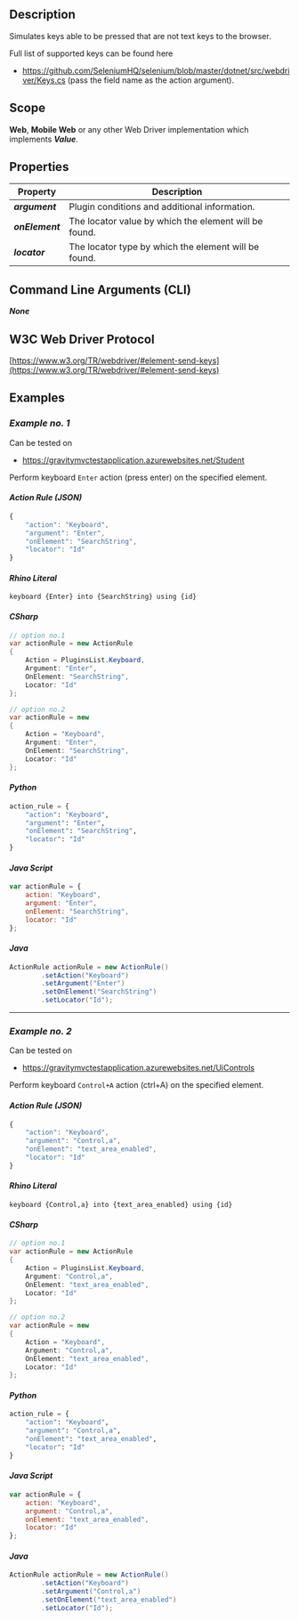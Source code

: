 ## Description
Simulates keys able to be pressed that are not text keys to the browser.

Full list of supported keys can be found here
* https://github.com/SeleniumHQ/selenium/blob/master/dotnet/src/webdriver/Keys.cs (pass the field name as the action argument).

## Scope
**Web**, **Mobile Web** or any other Web Driver implementation which implements _**Value**_.

## Properties
| Property             | Description                                           |
|----------------------|-------------------------------------------------------|
| _**argument**_       | Plugin conditions and additional information.         |
| _**onElement**_      | The locator value by which the element will be found. |
| _**locator**_        | The locator type by which the element will be found.  |

## Command Line Arguments (CLI)
_**None**_

## W3C Web Driver Protocol
[https://www.w3.org/TR/webdriver/#element-send-keys](https://www.w3.org/TR/webdriver/#element-send-keys)

## Examples
### _Example no. 1_
Can be tested on
* https://gravitymvctestapplication.azurewebsites.net/Student

Perform keyboard ```Enter``` action (press enter) on the specified element.

#### _Action Rule (JSON)_
```js
{
    "action": "Keyboard",
    "argument": "Enter",
    "onElement": "SearchString",
    "locator": "Id"
}
```

#### _Rhino Literal_
```
keyboard {Enter} into {SearchString} using {id}
```

#### _CSharp_
```csharp
// option no.1
var actionRule = new ActionRule
{
    Action = PluginsList.Keyboard,
    Argument: "Enter",
    OnElement: "SearchString",
    Locator: "Id"
};

// option no.2
var actionRule = new
{
    Action = "Keyboard",
    Argument: "Enter",
    OnElement: "SearchString",
    Locator: "Id"
};
```

#### _Python_
```python
action_rule = {
    "action": "Keyboard",
    "argument": "Enter",
    "onElement": "SearchString",
    "locator": "Id"
}
```

#### _Java Script_
```js
var actionRule = {
    action: "Keyboard",
    argument: "Enter",
    onElement: "SearchString",
    locator: "Id"
};
```

#### _Java_
```java
ActionRule actionRule = new ActionRule()
        .setAction("Keyboard")
        .setArgument("Enter")
        .setOnElement("SearchString")
        .setLocator("Id");
```

***

### _Example no. 2_
Can be tested on
* https://gravitymvctestapplication.azurewebsites.net/UiControls

Perform keyboard ```Control+A``` action (ctrl+A) on the specified element.

#### _Action Rule (JSON)_
```js
{
    "action": "Keyboard",
    "argument": "Control,a",
    "onElement": "text_area_enabled",
    "locator": "Id"
}
```

#### _Rhino Literal_
```
keyboard {Control,a} into {text_area_enabled} using {id}
```

#### _CSharp_
```csharp
// option no.1
var actionRule = new ActionRule
{
    Action = PluginsList.Keyboard,
    Argument: "Control,a",
    OnElement: "text_area_enabled",
    Locator: "Id"
};

// option no.2
var actionRule = new
{
    Action = "Keyboard",
    Argument: "Control,a",
    OnElement: "text_area_enabled",
    Locator: "Id"
};
```

#### _Python_
```python
action_rule = {
    "action": "Keyboard",
    "argument": "Control,a",
    "onElement": "text_area_enabled",
    "locator": "Id"
}
```

#### _Java Script_
```js
var actionRule = {
    action: "Keyboard",
    argument: "Control,a",
    onElement: "text_area_enabled",
    locator: "Id"
};
```

#### _Java_
```java
ActionRule actionRule = new ActionRule()
        .setAction("Keyboard")
        .setArgument("Control,a")
        .setOnElement("text_area_enabled")
        .setLocator("Id");
```